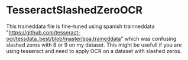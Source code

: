 # TesseractSlashedZeroOCR
This traineddata file is fine-tuned using spanish trainneddata "https://github.com/tesseract-ocr/tessdata_best/blob/master/spa.traineddata"  which was confusing slashed zeros with 8 or 9 on my dataset. This might be usefull if you are using tesseract and need to apply OCR on a dataset with slashed zeros.
